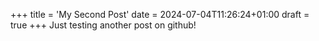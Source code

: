 +++
title = 'My Second Post'
date = 2024-07-04T11:26:24+01:00
draft = true
+++
Just testing another post on github!



